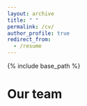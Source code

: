```yaml
---
layout: archive
title: " "
permalink: /cv/
author_profile: true
redirect_from:
  - /resume
---
```


{% include base_path %}

Our team
======

